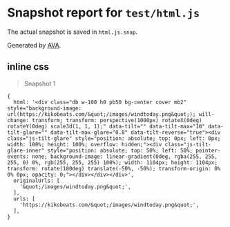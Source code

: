 # Snapshot report for `test/html.js`

The actual snapshot is saved in `html.js.snap`.

Generated by [AVA](https://ava.li).

## inline css

> Snapshot 1

    {
      html: '<div class="db w-100 h0 pb50 bg-center cover mb2" style="background-image: url(https://kikobeats.com/&quot;/images/windtoday.png&quot;); will-change: transform; transform: perspective(1000px) rotateX(0deg) rotateY(0deg) scale3d(1, 1, 1);" data-tilt="" data-tilt-max="10" data-tilt-glare="" data-tilt-max-glare="0.8" data-tilt-reverse="true"><div class="js-tilt-glare" style="position: absolute; top: 0px; left: 0px; width: 100%; height: 100%; overflow: hidden;"><div class="js-tilt-glare-inner" style="position: absolute; top: 50%; left: 50%; pointer-events: none; background-image: linear-gradient(0deg, rgba(255, 255, 255, 0) 0%, rgb(255, 255, 255) 100%); width: 1104px; height: 1104px; transform: rotate(180deg) translate(-50%, -50%); transform-origin: 0% 0% 0px; opacity: 0;"></div></div></div>',
      originalUrls: [
        '&quot;/images/windtoday.png&quot;',
      ],
      urls: [
        'https://kikobeats.com/&quot;/images/windtoday.png&quot;',
      ],
    }
